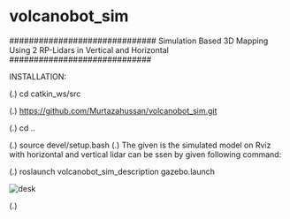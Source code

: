 # volcanobot_sim
##############################   Simulation Based 3D Mapping Using 2 RP-Lidars in Vertical and Horizontal #############################

INSTALLATION:
 
(.) cd catkin_ws/src
 
(.) https://github.com/Murtazahussan/volcanobot_sim.git
 
(.) cd ..
 
(.) source devel/setup.bash 
(.) The given is the simulated model on Rviz with horizontal and vertical lidar can be ssen by given following command:
 
 (.) roslaunch volcanobot_sim_description gazebo.launch

 ![desk](https://user-images.githubusercontent.com/122727165/212542417-c02f74f1-f131-4e9c-8097-e0c12695a165.png)


(.)
